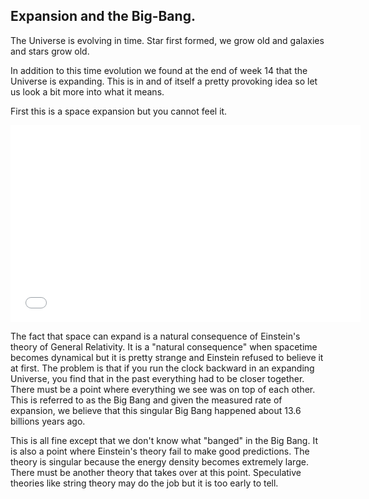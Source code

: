## Expansion and the Big-Bang.

The Universe is evolving in time. Star first formed, we grow old and galaxies and stars grow old.

In addition to this time evolution we found at the end of week 14 that the Universe is expanding. This is in and of itself a pretty provoking idea so let us look a bit more into what it means.

First this is a space expansion but you cannot feel it.

<iframe allowfullscreen="" frameborder="0" height="315" src="//www.youtube.com/embed/th_9ZR2I0_w?rel=0" width="560"></iframe>

The fact that space can expand is a natural consequence of Einstein's theory of General Relativity. It is a "natural consequence" when spacetime becomes dynamical but it is pretty strange and Einstein refused to believe it at first. The problem is that if you run the clock backward in an expanding Universe, you find that in the past everything had to be closer together. There must be a point where everything we see was on top of each other. This is referred to as the Big Bang and given the measured rate of expansion, we believe that this singular Big Bang happened about 13.6 billions years ago.

This is all fine except that we don't know what "banged" in the Big Bang. It is also a point where Einstein's theory fail to make good predictions. The theory is singular because the energy density becomes extremely large. There must be another theory that takes over at this point. Speculative theories like string theory may do the job but it is too early to tell.